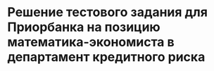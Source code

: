 # Решение тестового задания для Приорбанка на позицию математика-экономиста в департамент кредитного риска
